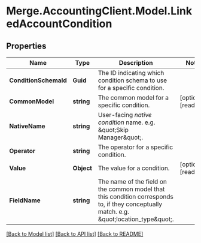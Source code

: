 # Merge.AccountingClient.Model.LinkedAccountCondition

## Properties

Name | Type | Description | Notes
------------ | ------------- | ------------- | -------------
**ConditionSchemaId** | **Guid** | The ID indicating which condition schema to use for a specific condition. | 
**CommonModel** | **string** | The common model for a specific condition. | [optional] [readonly] 
**NativeName** | **string** | User-facing *native condition* name. e.g. \&quot;Skip Manager\&quot;. | 
**Operator** | **string** | The operator for a specific condition. | 
**Value** | **Object** | The value for a condition. | [optional] [readonly] 
**FieldName** | **string** | The name of the field on the common model that this condition corresponds to, if they conceptually match. e.g. \&quot;location_type\&quot;. | 

[[Back to Model list]](../README.md#documentation-for-models) [[Back to API list]](../README.md#documentation-for-api-endpoints) [[Back to README]](../README.md)

